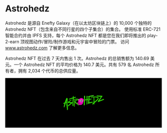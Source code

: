 # Astrohedz

Astrohedz 是源自 Enefty Galaxy（在以太坊区块链上）的 10,000 个独特的 Astrohedz NFT（包含来自不同行星的四个子集合）的集合。 使用标准 ERC-721 智能合约并由 IPFS 支持，每个 Astrohedz NFT 都是您在我们即将推出的 play-2-earn 顶视图动作/冒险/制作游戏和元宇宙中冒险的门票。 访问 www.astrohedz.com 了解更多信息。

Astrohedz NFT 在过去 7 天内售出 1 次。Astrohedz 的总销售额为 140.69 美元。一个 Astrohedz NFT 的平均价格为 140.7 美元。共有 579 名 Astrohedz 所有者，拥有 2,034 个代币的总供应量。

![unnamed](unnamed.png)
